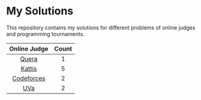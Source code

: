 # My Solutions

This repository contains my solutions for different problems of online judges and programming tournaments.

|        Online Judge        | Count |
| :------------------------: | :---: |
|      [Quera](./quera)      |   1   |
|     [Kattis](./kattis)     |   5   |
| [Codeforces](./codeforces) |   2   |
|        [UVa](./uva)        |   2   |
